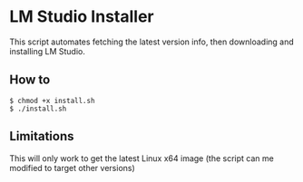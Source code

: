# LM Studio Installer
This script automates fetching the latest version info, then downloading and installing LM Studio.

## How to
```
$ chmod +x install.sh
$ ./install.sh
```

## Limitations
This will only work to get the latest Linux x64 image (the script can me modified to target other versions)
